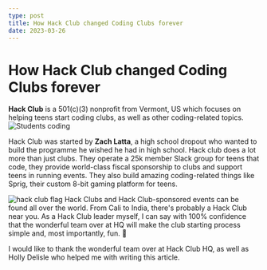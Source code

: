 ```yaml
---
type: post
title: How Hack Club changed Coding Clubs forever
date: 2023-03-26
---
```


# How Hack Club changed Coding Clubs forever
**Hack Club** is a 501(c)(3) nonprofit from Vermont, US which focuses on helping teens start coding clubs, as well as other coding-related topics.
![Students coding](https://github.dev/markonije/marko.codes/blob/b2f9e00e48692610d9dbd0493c3a8f3f8f955e5e/public/images/hackpenn_2.jpg)

Hack Club was started by **Zach Latta**, a high school dropout who wanted to build the programme he wished he had in high school. Hack club does a lot more than just clubs. They operate a 25k member Slack group for teens that code, they provide world-class fiscal sponsorship to clubs and support teens in running events. They also build amazing coding-related things like Sprig, their custom 8-bit gaming platform for teens.

![hack club flag](https://assets.hackclub.com/flag-standalone.svg)
Hack Clubs and Hack Club-sponsored events can be found all over the world. From Cali to India, there's probably a Hack Club near you. As a Hack Club leader myself, I can say with 100% confidence that the wonderful team over at HQ will make the club starting process simple and, most importantly, fun. 🎉

I would like to thank the wonderful team over at Hack Club HQ, as well as Holly Delisle who helped me with writing this article.